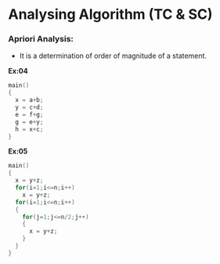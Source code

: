 #  **Analysing Algorithm (TC & SC)**
### **Apriori Analysis:**
- It is a determination of order of magnitude of a statement.

**Ex:04**
```c
main()
{
  x = a+b;
  y = c+d;
  e = f+g;
  g = e+y;
  h = x+c;
}
```

**Ex:05**
```c
main()
{
  x = y+z;
  for(i=1;i<=n;i++)
    x = y+z;
  for(i=1;i<=n;i++)
  {
    for(j=1;j<=n/2;j++)
    {
      x = y+z;
    }
  }
}